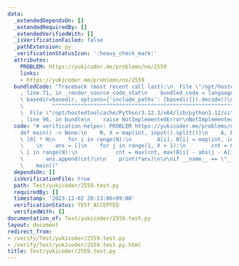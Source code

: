 ```yaml
---
data:
  _extendedDependsOn: []
  _extendedRequiredBy: []
  _extendedVerifiedWith: []
  _isVerificationFailed: false
  _pathExtension: py
  _verificationStatusIcon: ':heavy_check_mark:'
  attributes:
    PROBLEM: https://yukicoder.me/problems/no/2559
    links:
    - https://yukicoder.me/problems/no/2559
  bundledCode: "Traceback (most recent call last):\n  File \"/opt/hostedtoolcache/Python/3.12.3/x64/lib/python3.12/site-packages/onlinejudge_verify/documentation/build.py\"\
    , line 71, in _render_source_code_stat\n    bundled_code = language.bundle(stat.path,\
    \ basedir=basedir, options={'include_paths': [basedir]}).decode()\n          \
    \         ^^^^^^^^^^^^^^^^^^^^^^^^^^^^^^^^^^^^^^^^^^^^^^^^^^^^^^^^^^^^^^^^^^^^^^^^^^^^^^^^^\n\
    \  File \"/opt/hostedtoolcache/Python/3.12.3/x64/lib/python3.12/site-packages/onlinejudge_verify/languages/python.py\"\
    , line 96, in bundle\n    raise NotImplementedError\nNotImplementedError\n"
  code: "# verification-helper: PROBLEM https://yukicoder.me/problems/no/2559\n\n\
    def main() -> None:\n    N, X = map(int, input().split())\n    A, B = [0] * N,\
    \ [0] * N\n    for i in range(N):\n        A[i], B[i] = map(int, input().split())\n\
    \    \n    ans = []\n    for j in range(1, X + 1):\n        cnt = 0\n        for\
    \ i in range(N):\n            cnt = max(cnt, max(B[i] - abs(j - A[i]), 0))\n \
    \       ans.append(cnt)\n\n    print(*ans)\n\n\nif __name__ == \"__main__\":\n\
    \    main()"
  dependsOn: []
  isVerificationFile: true
  path: Test/yukicoder/2559.test.py
  requiredBy: []
  timestamp: '2023-12-02 20:13:06+09:00'
  verificationStatus: TEST_ACCEPTED
  verifiedWith: []
documentation_of: Test/yukicoder/2559.test.py
layout: document
redirect_from:
- /verify/Test/yukicoder/2559.test.py
- /verify/Test/yukicoder/2559.test.py.html
title: Test/yukicoder/2559.test.py
---
```

